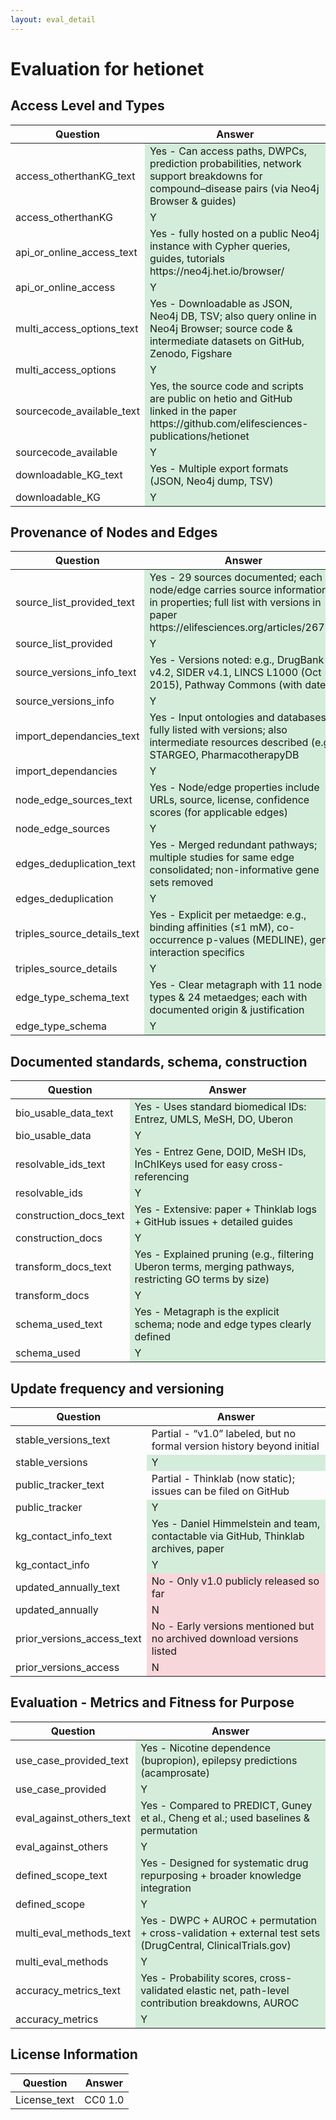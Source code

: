 ```yaml
---
layout: eval_detail
---
```


# Evaluation for hetionet

## Access Level and Types
<div class="table-responsive">
<table class="table table-striped">
<thead><tr><th>Question</th><th>Answer</th></tr></thead><tbody>
<tr><td>access_otherthanKG_text</td><td style="background-color:#d4edda;">Yes - Can access paths, DWPCs, prediction probabilities, network support breakdowns for compound–disease pairs (via Neo4j Browser &amp; guides)</td></tr>
<tr><td>access_otherthanKG</td><td style="background-color:#d4edda;">Y</td></tr>
<tr><td>api_or_online_access_text</td><td style="background-color:#d4edda;">Yes - fully hosted on a public Neo4j instance with Cypher queries, guides, tutorials https://neo4j.het.io/browser/</td></tr>
<tr><td>api_or_online_access</td><td style="background-color:#d4edda;">Y</td></tr>
<tr><td>multi_access_options_text</td><td style="background-color:#d4edda;">Yes - Downloadable as JSON, Neo4j DB, TSV; also query online in Neo4j Browser; source code &amp; intermediate datasets on GitHub, Zenodo, Figshare</td></tr>
<tr><td>multi_access_options</td><td style="background-color:#d4edda;">Y</td></tr>
<tr><td>sourcecode_available_text</td><td style="background-color:#d4edda;">Yes, the source code and scripts are public on hetio and GitHub linked in the paper https://github.com/elifesciences-publications/hetionet</td></tr>
<tr><td>sourcecode_available</td><td style="background-color:#d4edda;">Y</td></tr>
<tr><td>downloadable_KG_text</td><td style="background-color:#d4edda;">Yes - Multiple export formats (JSON, Neo4j dump, TSV)</td></tr>
<tr><td>downloadable_KG</td><td style="background-color:#d4edda;">Y</td></tr>
</tbody></table></div>

## Provenance of Nodes and Edges
<div class="table-responsive">
<table class="table table-striped">
<thead><tr><th>Question</th><th>Answer</th></tr></thead><tbody>
<tr><td>source_list_provided_text</td><td style="background-color:#d4edda;">Yes - 29 sources documented; each node/edge carries source information in properties; full list with versions in paper https://elifesciences.org/articles/26726</td></tr>
<tr><td>source_list_provided</td><td style="background-color:#d4edda;">Y</td></tr>
<tr><td>source_versions_info_text</td><td style="background-color:#d4edda;">Yes - Versions noted: e.g., DrugBank v4.2, SIDER v4.1, LINCS L1000 (Oct 2015), Pathway Commons (with date)</td></tr>
<tr><td>source_versions_info</td><td style="background-color:#d4edda;">Y</td></tr>
<tr><td>import_dependancies_text</td><td style="background-color:#d4edda;">Yes - Input ontologies and databases fully listed with versions; also intermediate resources described (e.g., STARGEO, PharmacotherapyDB</td></tr>
<tr><td>import_dependancies</td><td style="background-color:#d4edda;">Y</td></tr>
<tr><td>node_edge_sources_text</td><td style="background-color:#d4edda;">Yes - Node/edge properties include URLs, source, license, confidence scores (for applicable edges)</td></tr>
<tr><td>node_edge_sources</td><td style="background-color:#d4edda;">Y</td></tr>
<tr><td>edges_deduplication_text</td><td style="background-color:#d4edda;">Yes - Merged redundant pathways; multiple studies for same edge consolidated; non-informative gene sets removed</td></tr>
<tr><td>edges_deduplication</td><td style="background-color:#d4edda;">Y</td></tr>
<tr><td>triples_source_details_text</td><td style="background-color:#d4edda;">Yes - Explicit per metaedge: e.g., binding affinities (≤1 mM), co-occurrence p-values (MEDLINE), gene interaction specifics</td></tr>
<tr><td>triples_source_details</td><td style="background-color:#d4edda;">Y</td></tr>
<tr><td>edge_type_schema_text</td><td style="background-color:#d4edda;">Yes - Clear metagraph with 11 node types &amp; 24 metaedges; each with documented origin &amp; justification</td></tr>
<tr><td>edge_type_schema</td><td style="background-color:#d4edda;">Y</td></tr>
</tbody></table></div>

## Documented standards, schema, construction
<div class="table-responsive">
<table class="table table-striped">
<thead><tr><th>Question</th><th>Answer</th></tr></thead><tbody>
<tr><td>bio_usable_data_text</td><td style="background-color:#d4edda;">Yes - Uses standard biomedical IDs: Entrez, UMLS, MeSH, DO, Uberon</td></tr>
<tr><td>bio_usable_data</td><td style="background-color:#d4edda;">Y</td></tr>
<tr><td>resolvable_ids_text</td><td style="background-color:#d4edda;">Yes - Entrez Gene, DOID, MeSH IDs, InChIKeys used for easy cross-referencing</td></tr>
<tr><td>resolvable_ids</td><td style="background-color:#d4edda;">Y</td></tr>
<tr><td>construction_docs_text</td><td style="background-color:#d4edda;">Yes - Extensive: paper + Thinklab logs + GitHub issues + detailed guides</td></tr>
<tr><td>construction_docs</td><td style="background-color:#d4edda;">Y</td></tr>
<tr><td>transform_docs_text</td><td style="background-color:#d4edda;">Yes - Explained pruning (e.g., filtering Uberon terms, merging pathways, restricting GO terms by size)</td></tr>
<tr><td>transform_docs</td><td style="background-color:#d4edda;">Y</td></tr>
<tr><td>schema_used_text</td><td style="background-color:#d4edda;">Yes - Metagraph is the explicit schema; node and edge types clearly defined</td></tr>
<tr><td>schema_used</td><td style="background-color:#d4edda;">Y</td></tr>
</tbody></table></div>

## Update frequency and versioning
<div class="table-responsive">
<table class="table table-striped">
<thead><tr><th>Question</th><th>Answer</th></tr></thead><tbody>
<tr><td>stable_versions_text</td><td>Partial - “v1.0” labeled, but no formal version history beyond initial</td></tr>
<tr><td>stable_versions</td><td style="background-color:#d4edda;">Y</td></tr>
<tr><td>public_tracker_text</td><td>Partial - Thinklab (now static); issues can be filed on GitHub</td></tr>
<tr><td>public_tracker</td><td style="background-color:#d4edda;">Y</td></tr>
<tr><td>kg_contact_info_text</td><td style="background-color:#d4edda;">Yes - Daniel Himmelstein and team, contactable via GitHub, Thinklab archives, paper</td></tr>
<tr><td>kg_contact_info</td><td style="background-color:#d4edda;">Y</td></tr>
<tr><td>updated_annually_text</td><td style="background-color:#f8d7da;">No - Only v1.0 publicly released so far</td></tr>
<tr><td>updated_annually</td><td style="background-color:#f8d7da;">N</td></tr>
<tr><td>prior_versions_access_text</td><td style="background-color:#f8d7da;">No - Early versions mentioned but no archived download versions listed</td></tr>
<tr><td>prior_versions_access</td><td style="background-color:#f8d7da;">N</td></tr>
</tbody></table></div>

## Evaluation - Metrics and Fitness for Purpose
<div class="table-responsive">
<table class="table table-striped">
<thead><tr><th>Question</th><th>Answer</th></tr></thead><tbody>
<tr><td>use_case_provided_text</td><td style="background-color:#d4edda;">Yes - Nicotine dependence (bupropion), epilepsy predictions (acamprosate)</td></tr>
<tr><td>use_case_provided</td><td style="background-color:#d4edda;">Y</td></tr>
<tr><td>eval_against_others_text</td><td style="background-color:#d4edda;">Yes - Compared to PREDICT, Guney et al., Cheng et al.; used baselines &amp; permutation</td></tr>
<tr><td>eval_against_others</td><td style="background-color:#d4edda;">Y</td></tr>
<tr><td>defined_scope_text</td><td style="background-color:#d4edda;">Yes - Designed for systematic drug repurposing + broader knowledge integration</td></tr>
<tr><td>defined_scope</td><td style="background-color:#d4edda;">Y</td></tr>
<tr><td>multi_eval_methods_text</td><td style="background-color:#d4edda;">Yes - DWPC + AUROC + permutation + cross-validation + external test sets (DrugCentral, ClinicalTrials.gov)</td></tr>
<tr><td>multi_eval_methods</td><td style="background-color:#d4edda;">Y</td></tr>
<tr><td>accuracy_metrics_text</td><td style="background-color:#d4edda;">Yes - Probability scores, cross-validated elastic net, path-level contribution breakdowns, AUROC</td></tr>
<tr><td>accuracy_metrics</td><td style="background-color:#d4edda;">Y</td></tr>
</tbody></table></div>

## License Information
<div class="table-responsive">
<table class="table table-striped">
<thead><tr><th>Question</th><th>Answer</th></tr></thead><tbody>
<tr><td>License_text</td><td>CC0 1.0</td></tr>
</tbody></table></div>

